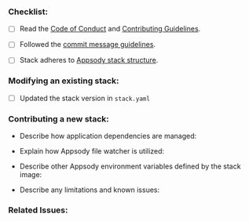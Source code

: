 ### Checklist:

- [ ] Read the [Code of Conduct](https://github.com/appsody/website/blob/master/CODE_OF_CONDUCT.md) and [Contributing Guidelines](https://github.com/appsody/website/blob/master/CONTRIBUTING.md).

- [ ] Followed the [commit message guidelines](https://github.com/appsody/website/blob/master/CONTRIBUTING.md#commit-message-guidelines).

- [ ] Stack adheres to [Appsody stack structure](https://github.com/appsody/website/blob/master/content/docs/stacks/stack-structure.md).


### Modifying an existing stack:

- [ ] Updated the stack version in `stack.yaml`

<!--- Describe your changes in detail -->

### Contributing a new stack:

- Describe how application dependencies are managed:

- Explain how Appsody file watcher is utilized:

- Describe other Appsody environment variables defined by the stack image:

- Describe any limitations and known issues:


### Related Issues:
<!-- e.g. Fixes #32, Related to #54, etc. -->